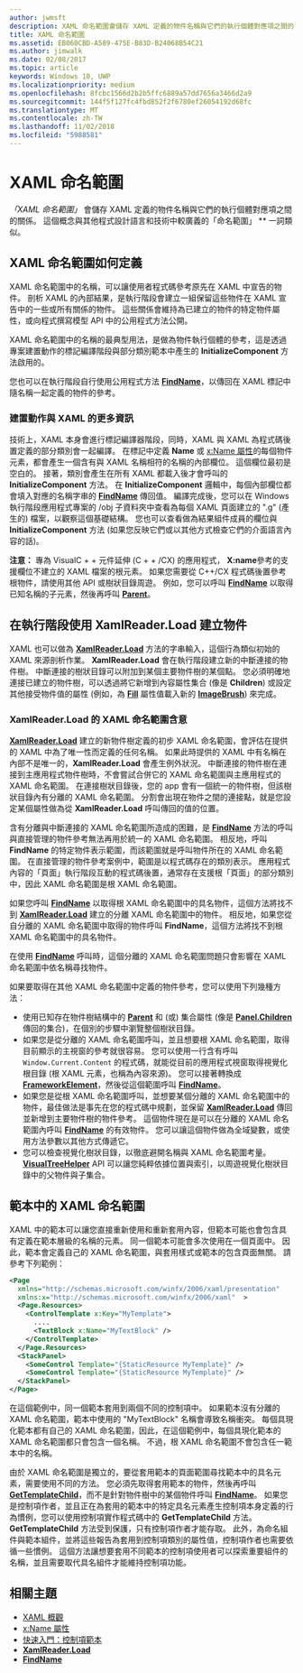 ```yaml
---
author: jwmsft
description: XAML 命名範圍會儲存 XAML 定義的物件名稱與它們的執行個體對應項之間的關係。 這個概念與其他程式設計語言和技術中較廣義的「命名範圍」一詞類似。
title: XAML 命名範圍
ms.assetid: EB060CBD-A589-475E-B83D-B24068B54C21
ms.author: jimwalk
ms.date: 02/08/2017
ms.topic: article
keywords: Windows 10, UWP
ms.localizationpriority: medium
ms.openlocfilehash: 8fcbc1566d2b2b5ffc6889a57dd7656a3466d2a9
ms.sourcegitcommit: 144f5f127fc4fbd852f2f6780ef26054192d68fc
ms.translationtype: MT
ms.contentlocale: zh-TW
ms.lasthandoff: 11/02/2018
ms.locfileid: "5988581"
---
```

# <a name="xaml-namescopes"></a>XAML 命名範圍


*「XAML 命名範圍」* 會儲存 XAML 定義的物件名稱與它們的執行個體對應項之間的關係。 這個概念與其他程式設計語言和技術中較廣義的「命名範圍」 ** 一詞類似。

## <a name="how-xaml-namescopes-are-defined"></a>XAML 命名範圍如何定義

XAML 命名範圍中的名稱，可以讓使用者程式碼參考原先在 XAML 中宣告的物件。 剖析 XAML 的內部結果，是執行階段會建立一組保留這些物件在 XAML 宣告中的一些或所有關係的物件。 這些關係會維持為已建立的物件的特定物件屬性，或向程式撰寫模型 API 中的公用程式方法公開。

XAML 命名範圍中的名稱的最典型用法，是做為物件執行個體的參考，這是透過專案建置動作的標記編譯階段與部分類別範本中產生的 **InitializeComponent** 方法啟用的。

您也可以在執行階段自行使用公用程式方法 [**FindName**](https://msdn.microsoft.com/library/windows/apps/br208715)，以傳回在 XAML 標記中隨名稱一起定義的物件的參考。

### <a name="more-about-build-actions-and-xaml"></a>建置動作與 XAML 的更多資訊

技術上，XAML 本身會進行標記編譯器階段，同時，XAML 與 XAML 為程式碼後置定義的部分類別會一起編譯。 在標記中定義 **Name** 或 [x:Name 屬性](x-name-attribute.md)的每個物件元素，都會產生一個含有與 XAML 名稱相符的名稱的內部欄位。 這個欄位最初是空白的。 接著，類別會產生在所有 XAML 都載入後才會呼叫的 **InitializeComponent** 方法。 在 **InitializeComponent** 邏輯中，每個內部欄位都會填入對應的名稱字串的 [**FindName**](https://msdn.microsoft.com/library/windows/apps/br208715) 傳回值。 編譯完成後，您可以在 Windows 執行階段應用程式專案的 /obj 子資料夾中查看為每個 XAML 頁面建立的 ".g" (產生的) 檔案，以觀察這個基礎結構。 您也可以查看做為結果組件成員的欄位與 **InitializeComponent** 方法 (如果您反映它們或以其他方式檢查它們的介面語言內容的話)。

**注意：** 專為 VisualC + + 元件延伸 (C + + /CX) 的應用程式， **X:name**參考的支援欄位不建立的 XAML 檔案的根元素。 如果您需要從 C++/CX 程式碼後置參考根物件，請使用其他 API 或樹狀目錄周遊。 例如，您可以呼叫 [**FindName**](https://msdn.microsoft.com/library/windows/apps/br208715) 以取得已知名稱的子元素，然後再呼叫 [**Parent**](https://msdn.microsoft.com/library/windows/apps/br208739)。

## <a name="creating-objects-at-run-time-with-xamlreaderload"></a>在執行階段使用 XamlReader.Load 建立物件

XAML 也可以做為 [**XamlReader.Load**](https://msdn.microsoft.com/library/windows/apps/br228048) 方法的字串輸入，這個行為類似初始的 XAML 來源剖析作業。 **XamlReader.Load** 會在執行階段建立新的中斷連接的物件樹。 中斷連接的樹狀目錄可以附加到某個主要物件樹的某個點。 您必須明確地連接已建立的物件樹，可以透過將它新增到內容屬性集合 (像是 **Children**) 或設定其他接受物件值的屬性 (例如，為 [**Fill**](/uwp/api/Windows.UI.Xaml.Shapes.Shape.Fill) 屬性值載入新的 [**ImageBrush**](https://msdn.microsoft.com/library/windows/apps/br210101)) 來完成。

### <a name="xaml-namescope-implications-of-xamlreaderload"></a>XamlReader.Load 的 XAML 命名範圍含意

[**XamlReader.Load**](https://msdn.microsoft.com/library/windows/apps/br228048) 建立的新物件樹定義的初步 XAML 命名範圍，會評估在提供的 XAML 中為了唯一性而定義的任何名稱。 如果此時提供的 XAML 中有名稱在內部不是唯一的，**XamlReader.Load** 會產生例外狀況。 中斷連接的物件樹在連接到主應用程式物件樹時，不會嘗試合併它的 XAML 命名範圍與主應用程式的 XAML 命名範圍。 在連接樹狀目錄後，您的 app 會有一個統一的物件樹，但該樹狀目錄內有分離的 XAML 命名範圍。 分割會出現在物件之間的連接點，就是您設定某個屬性做為從 **XamlReader.Load** 呼叫傳回的值的位置。

含有分離與中斷連接的 XAML 命名範圍所造成的困難，是 [**FindName**](https://msdn.microsoft.com/library/windows/apps/br208715) 方法的呼叫與直接管理的物件參考無法再用於統一的 XAML 命名範圍。 相反地，呼叫 **FindName** 的特定物件表示範圍，而該範圍就是呼叫物件所在的 XAML 命名範圍。 在直接管理的物件參考案例中，範圍是以程式碼存在的類別表示。 應用程式內容的「頁面」執行階段互動的程式碼後置，通常存在支援根「頁面」的部分類別中，因此 XAML 命名範圍是根 XAML 命名範圍。

如果您呼叫 [**FindName**](https://msdn.microsoft.com/library/windows/apps/br208715) 以取得根 XAML 命名範圍中的具名物件，這個方法將找不到 [**XamlReader.Load**](https://msdn.microsoft.com/library/windows/apps/br228048) 建立的分離 XAML 命名範圍中的物件。 相反地，如果您從自分離的 XAML 命名範圍中取得的物件呼叫 **FindName**，這個方法將找不到根 XAML 命名範圍中的具名物件。

在使用 [**FindName**](https://msdn.microsoft.com/library/windows/apps/br208715) 呼叫時，這個分離的 XAML 命名範圍問題只會影響在 XAML 命名範圍中依名稱尋找物件。

如果要取得在其他 XAML 命名範圍中定義的物件參考，您可以使用下列幾種方法：

-   使用已知存在物件樹結構中的 [**Parent**](https://msdn.microsoft.com/library/windows/apps/br208739) 和 (或) 集合屬性 (像是 [**Panel.Children**](https://msdn.microsoft.com/library/windows/apps/br227514) 傳回的集合)，在個別的步驟中瀏覽整個樹狀目錄。
-   如果您是從分離的 XAML 命名範圍呼叫，並且想要根 XAML 命名範圍，取得目前顯示的主視窗的參考就很容易。 您可以使用一行含有呼叫 `Window.Current.Content` 的程式碼，就能從目前的應用程式視窗取得視覺化根目錄 (根 XAML 元素，也稱為內容來源)。 您可以接著轉換成 [**FrameworkElement**](https://msdn.microsoft.com/library/windows/apps/br208706)，然後從這個範圍呼叫 [**FindName**](https://msdn.microsoft.com/library/windows/apps/br208715)。
-   如果您是從根 XAML 命名範圍呼叫，並想要某個分離的 XAML 命名範圍中的物件，最佳做法是事先在您的程式碼中規劃，並保留 [**XamlReader.Load**](https://msdn.microsoft.com/library/windows/apps/br228048) 傳回並新增到主要物件樹的物件參考。 這個物件現在是可以在分離的 XAML 命名範圍內呼叫 [**FindName**](https://msdn.microsoft.com/library/windows/apps/br208715) 的有效物件。 您可以讓這個物件做為全域變數，或使用方法參數以其他方式傳遞它。
-   您可以檢查視覺化樹狀目錄，以徹底避開名稱與 XAML 命名範圍考量。 [**VisualTreeHelper**](https://msdn.microsoft.com/library/windows/apps/br243038) API 可以讓您純粹依據位置與索引，以周遊視覺化樹狀目錄中的父物件與子集合。

## <a name="xaml-namescopes-in-templates"></a>範本中的 XAML 命名範圍

XAML 中的範本可以讓您直接重新使用和重新套用內容，但範本可能也會包含具有定義在範本層級的名稱的元素。 同一個範本可能會多次使用在一個頁面中。 因此，範本會定義自己的 XAML 命名範圍，與套用樣式或範本的包含頁面無關。 請參考下列範例：

```xml
<Page
  xmlns="http://schemas.microsoft.com/winfx/2006/xaml/presentation" 
  xmlns:x="http://schemas.microsoft.com/winfx/2006/xaml"  >
  <Page.Resources>
    <ControlTemplate x:Key="MyTemplate">
      ....
      <TextBlock x:Name="MyTextBlock" />
    </ControlTemplate>
  </Page.Resources>
  <StackPanel>
    <SomeControl Template="{StaticResource MyTemplate}" />
    <SomeControl Template="{StaticResource MyTemplate}" />
  </StackPanel>
</Page>
```

在這個範例中，同一個範本套用到兩個不同的控制項中。 如果範本沒有分離的 XAML 命名範圍，範本中使用的 "MyTextBlock" 名稱會導致名稱衝突。 每個具現化範本都有自己的 XAML 命名範圍，因此，在這個範例中，每個具現化範本的 XAML 命名範圍都只會包含一個名稱。 不過，根 XAML 命名範圍不會包含任一範本中的名稱。

由於 XAML 命名範圍是獨立的，要從套用範本的頁面範圍尋找範本中的具名元素，需要使用不同的方法。 您必須先取得套用範本的物件，然後再呼叫 [**GetTemplateChild**](https://msdn.microsoft.com/library/windows/apps/br209416)，而不是針對物件樹中的某個物件呼叫 [**FindName**](https://msdn.microsoft.com/library/windows/apps/br208715)。 如果您是控制項作者，並且正在為套用的範本中的特定具名元素產生控制項本身定義的行為慣例，您可以使用控制項實作程式碼中的 **GetTemplateChild** 方法。 **GetTemplateChild** 方法受到保護，只有控制項作者才能存取。 此外，為命名組件與範本組件，並將這些報告為套用到控制項類別的屬性值，控制項作者也需要依循一些慣例。 這個方法讓想要套用不同範本的控制項使用者可以探索重要組件的名稱，並且需要取代具名組件才能維持控制項功能。

## <a name="related-topics"></a>相關主題

* [XAML 概觀](xaml-overview.md)
* [x:Name 屬性](x-name-attribute.md)
* [快速入門：控制項範本](https://msdn.microsoft.com/library/windows/apps/xaml/hh465374)
* [**XamlReader.Load**](https://msdn.microsoft.com/library/windows/apps/br228048)
* [**FindName**](https://msdn.microsoft.com/library/windows/apps/br208715)
 

